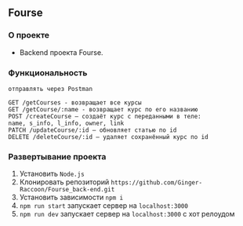 ## Fourse
### О проекте
+ Backend проекта Fourse.     


### Функциональность
    отправлять через Postman

    GET /getCourses - возвращает все курсы
    GET /getCourse/:name - возвращает курс по его названию
    POST /createCourse — создаёт курс с переданными в теле: 
    name, s_info, l_info, owner, link
    PATCH /updateCourse/:id — обновляет статью по id
    DELETE /deleteCourse/:id — удаляет сохранённый курс по id


### Развертывание проекта
1. Установить `Node.js`
2. Клонировать репозиторий `https://github.com/Ginger-Raccoon/Fourse_back-end.git`
3. Установить зависимости `npm i`
4. `npm run start` запускает сервер на `localhost:3000`
5. `npm run dev` запускает сервер на `localhost:3000` с хот релоудом
